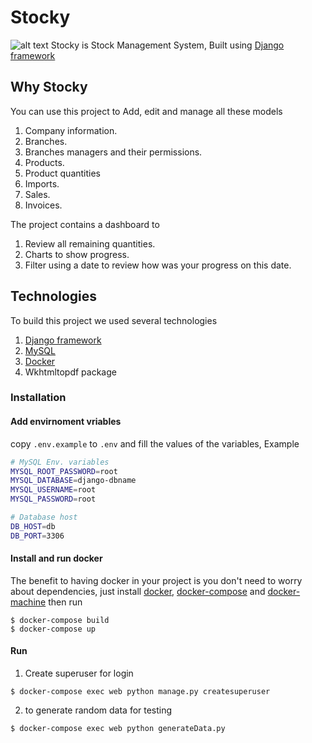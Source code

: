 # Stocky
![alt text](https://preview.ibb.co/eaaXOe/Screenshot_from_2018_09_30_02_34_28.png "Dashboard")
Stocky is Stock Management System, Built using [Django framework](https://www.djangoproject.com/)

## Why Stocky

You can use this project to Add, edit and manage all these models
1. Company information.
2. Branches.
3. Branches managers and their permissions.
4. Products.
5. Product quantities
6. Imports.
7. Sales.
8. Invoices.

The project contains a dashboard to 
1. Review all remaining quantities.
2. Charts to show progress.
3. Filter using a date to review how was your progress on this date. 

## Technologies 
To build this project we used several technologies
1. [Django framework](https://www.djangoproject.com/)
2. [MySQL](https://www.mysql.com/)
3. [Docker](https://www.docker.com/)
4. Wkhtmltopdf package

### Installation
#### Add envirnoment vriables
copy `.env.example` to `.env` and fill the values of the variables, Example
```bash
# MySQL Env. variables
MYSQL_ROOT_PASSWORD=root
MYSQL_DATABASE=django-dbname
MYSQL_USERNAME=root
MYSQL_PASSWORD=root

# Database host
DB_HOST=db
DB_PORT=3306
```

#### Install and run docker
The benefit to having docker in your project is you don't need to worry about dependencies, just install [docker](https://docs.docker.com/install/), [docker-compose](https://docs.docker.com/compose/install/) and [docker-machine](https://docs.docker.com/machine/install-machine/) then run
```console
$ docker-compose build
$ docker-compose up
```

#### Run
1. Create superuser for login
```console
$ docker-compose exec web python manage.py createsuperuser
```
2. to generate random data for testing

```console
$ docker-compose exec web python generateData.py
```






